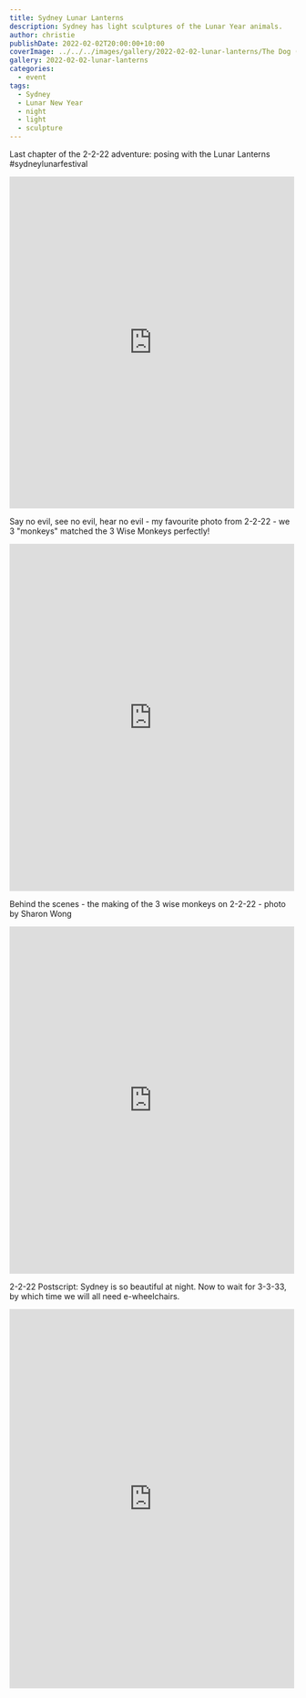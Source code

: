 ```yaml
---
title: Sydney Lunar Lanterns
description: Sydney has light sculptures of the Lunar Year animals.
author: christie
publishDate: 2022-02-02T20:00:00+10:00
coverImage: ../../../images/gallery/2022-02-02-lunar-lanterns/The Dog (2).jpeg
gallery: 2022-02-02-lunar-lanterns
categories:
  - event
tags:
  - Sydney
  - Lunar New Year
  - night
  - light
  - sculpture
---
```

Last chapter of the 2-2-22 adventure: posing with the Lunar Lanterns #sydneylunarfestival

<iframe src="https://www.facebook.com/plugins/post.php?href=https%3A%2F%2Fwww.facebook.com%2Fchris1.tham%2Fposts%2Fpfbid02BPDf7rPnpAWzASHtG7T4Tq3gzC9MwkaEA929H3aQvoEV5ZvWpumMc7HP18FZeyoTl&show_text=true&width=500" width="500" height="582" style="border:none;overflow:hidden" scrolling="no" frameborder="0" allowfullscreen="true" allow="autoplay; clipboard-write; encrypted-media; picture-in-picture; web-share"></iframe>

Say no evil, see no evil, hear no evil - my favourite photo from 2-2-22 - we 3 "monkeys" matched the 3 Wise Monkeys perfectly!

<iframe src="https://www.facebook.com/plugins/post.php?href=https%3A%2F%2Fwww.facebook.com%2Fchris1.tham%2Fposts%2Fpfbid0vaHJo73T2Y16NfnoErVzp2zMAXh2kjBK8o7ufBmWBmdv9KQXy2MWL3geBQ2UrPrcl&show_text=true&width=500" width="500" height="609" style="border:none;overflow:hidden" scrolling="no" frameborder="0" allowfullscreen="true" allow="autoplay; clipboard-write; encrypted-media; picture-in-picture; web-share"></iframe>

Behind the scenes - the making of the 3 wise monkeys on 2-2-22 - photo by Sharon Wong

<iframe src="https://www.facebook.com/plugins/post.php?href=https%3A%2F%2Fwww.facebook.com%2Fchris1.tham%2Fposts%2Fpfbid02r5AD3Ja9s6QUqqmwPq6ZfeeC5gbLXtYFoYsByTeszXvEX1NvamrA51LCsBvPZ4Vvl&show_text=true&width=500" width="500" height="609" style="border:none;overflow:hidden" scrolling="no" frameborder="0" allowfullscreen="true" allow="autoplay; clipboard-write; encrypted-media; picture-in-picture; web-share"></iframe>

2-2-22 Postscript: Sydney is so beautiful at night. Now to wait for 3-3-33, by which time we will all need e-wheelchairs.

<iframe src="https://www.facebook.com/plugins/post.php?href=https%3A%2F%2Fwww.facebook.com%2Fchris1.tham%2Fposts%2Fpfbid02XSXQkfq7ojC5HvVpukXW21yiBtfNiP2icfjAhCH1rnzUmzV5J6ugMYUFvUfN3gsKl&show_text=true&width=500" width="500" height="665" style="border:none;overflow:hidden" scrolling="no" frameborder="0" allowfullscreen="true" allow="autoplay; clipboard-write; encrypted-media; picture-in-picture; web-share"></iframe>
